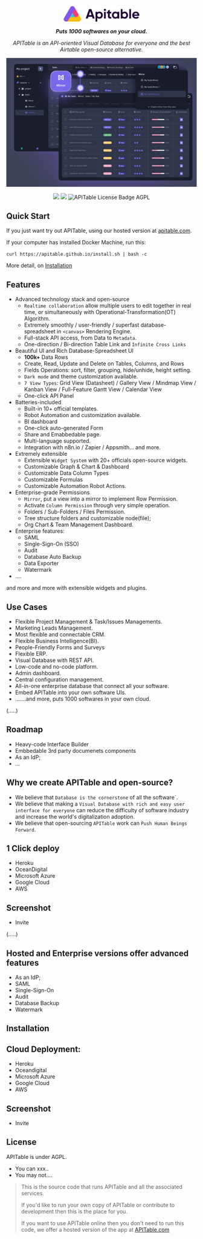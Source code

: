 
<p align="center">
    <img width="200" src="docs/static/logo.svg" alt="APITable Logo Image" />
</p>

<p align="center">
    <i>
        <b>Puts 1000 softwares on your cloud.</b>
    </i>
</p>
<p align="center">
    <em>
        APITable is an API-oriented Visual Database for everyone and the best Airtable open-source alternative.
    </em>
</p>
<p align="center">
    <img src="docs/static/cover.png" alt="APITable Cover Image" />
</p>



<p align="center">
    <img src="https://img.shields.io/badge/TypeScript-007ACC?logo=typescript&logoColor=white" />
    <img src="https://img.shields.io/badge/Java-ED8B00?logo=spring&logoColor=white" />
    <img src="https://img.shields.io/badge/LICENSE-AGPL-ff69b4" alt="APITable License Badge AGPL" />
</p>

## Quick Start

If you just want try out APITable, using our hosted version at [apitable.com](https://apitable.com).

If your computer has installed Docker Machine, run this:

```
curl https://apitable.github.io/install.sh | bash -c
```

More detail, on [Installation](#installation)

## Features

- Advanced technology stack and open-source
    - `Realtime collaboration` allow multiple users to edit together in real time, or simultaneously with Operational-Transformation(OT) Algorithm.
    - Extremely smoothly / user-friendly / superfast database-spreadsheet in  `<canvas>` Rendering Engine.
    - Full-stack API access, from Data to `Metadata`.
    - One-direction / Bi-direction Table Link and `Infinite Cross Links` 
- Beautiful UI and Rich Database-Spreadsheet UI
    - **100k+** Data Rows
    - Create, Read, Update and Delete on Tables, Columns, and Rows
    - Fields Operations: sort, filter, grouping, hide/unhide, height setting.
    - `Dark mode` and theme customization available.
    - `7 View Types`: Grid View (Datasheet) / Gallery View / Mindmap View /  Kanban View / Full-Feature Gantt View / Calendar View
    - One-click API Panel
- Batteries-included
    - Built-in 10+ official templates.
    - Robot Automation and customization available.
    - BI dashboard
    - One-click auto-generated Form
    - Share and Emabbedable page.
    - Multi-language supported.
    - Integration with n8n.io / Zapier / Appsmith... and more.
- Extremely extensible
    - Extensible `Widget System` with 20+ officials open-source widgets.
    - Customizable Graph & Chart & Dashboard
    - Customizable Data Column Types
    - Customizable Formulas
    - Customizable Automation Robot Actions.
- Enterprise-grade Permissions
    - `Mirror`, put a view into a mirror to implement Row Permission.
    - Activate `Column Permission` through very simple operation.
    - Folders / Sub-Folders / Files Permission.
    - Tree structure folders and customizable node(file);
    - Org Chart & Team Management Dashboard.
- Enterprise features:
    - SAML
    - Single-Sign-On (SSO)
    - Audit
    - Database Auto Backup
    - Data Exporter
    - Watermark
- ....

and more and more with extensible widgets and plugins.

## Use Cases

- Flexible Project Management & Task/Issues Managements.
- Marketing Leads Management. 
- Most flexible and connectable CRM.
- Flexible Business Intelligence(BI).
- People-Friendly Forms and Surveys
- Flexible ERP.
- Visual Database with REST API.
- Low-code and no-code platform.
- Admin dashboard.
- Central configuration management.
- All-in-one enterprise database that connect all your software.
- Embed APITable into your own software UIs.
- .......and more, puts 1000 softwares in your own cloud.

(.....)

## Roadmap

- Heavy-code Interface Builder
- Embbedable  3rd party documenets components
- As an IdP;
- ...

## Why we create APITable and open-source?

- We believe that `Database is the cornerstone` of all the software`.
- We believe that making a `Visual Database with rich and easy user interface for everyone` can reduce the difficulty of software industry and increase the world's digitalization adoption.
- We believe that open-sourcing `APITable` work can `Push Human Beings Forward`.


## 1 Click deploy

- Heroku
- OceanDigital
- Microsoft Azure
- Google Cloud
- AWS


## Screenshot

- Invite

(.....)


## Hosted and Enterprise versions offer advanced features

- As an IdP;
- SAML
- Single-Sign-On
- Audit
- Database Backup
- Watermark



## Installation



## Cloud Deployment:

- Heroku
- Oceandigital
- Microsoft Azure
- Google Cloud
- AWS

## Screenshot

- Invite


## License

APITable is under AGPL.
- You can xxx..
- You may not....


> This is the source code that runs APITable and all the associated services. 
>
> If you'd like to run your own copy of APITable or contribute to development then this is the place for you.
>
> If you want to use APITable online then you don't need to run this code, we offer a hosted version of the app at [APITable.com](https://apitable.com)
